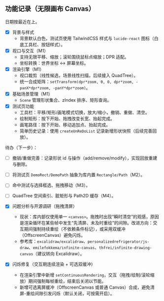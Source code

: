 ## 功能记录（无限画布 Canvas）

日期按最近在上。

- [x] 背景与样式
  - 背景默认白色，测试页使用 TailwindCSS 样式与 `lucide-react` 图标（白底工具栏、按钮样式）。
- [x] 视口与交互（M1）
  - 支持无限平移、缩放；滚轮围绕鼠标点缩放；DPR 适配。
  - 坐标转换：世界坐标 <-> 屏幕坐标。
- [x] 渲染引擎（M1）
  - 视口裁剪（线性候选，场景线性扫描，后续接入 QuadTree）。
  - 统一合成矩阵：`setTransform(dpr*zoom, 0, 0, dpr*zoom, -panX*dpr*zoom, -panY*dpr*zoom)`。
- [x] 基础场景管理（M1）
  - `Scene` 管理形状集合、zIndex 排序、矩形查询。
- [x] 测试页功能
  - 工具栏：平移/矩形/画笔模式切换，放大/缩小，撤销、重做、清空。
  - 绘制矩形：按下开始、拖拽改变长宽、抬起完成。
  - 画笔路径：按下开始、移动追加点、抬起完成。
  - 简单历史记录：使用 `createUnReDoList` 记录新增形状快照（后续完善回放）。

待办（下一步）：
- [ ] 撤销/重做完善：记录形状 id 与操作（add/remove/modify），实现回放重建与删除。
- [ ] 将测试页 `DemoRect/DemoPath` 抽象为库内置 `Rectangle/Path`（M2）。
- [ ] 命中测试与选择框选、拖拽移动（M3）。
- [ ] QuadTree 空间索引、脏矩形与 Path2D 缓存（M4）。 

- [x] 问题分析与开源调研（拖拽清屏）
  - 现状：库内部仅使用单一 `<canvas>`。拖拽时出现“瞬时清空”的观感，原因是渲染循环在某些帧中发生“先清屏、未及时重绘”的间隙。改进方向：交互期间强制持续重绘（不依赖条件标记），或采用双缓冲（OffscreenCanvas）避免闪烁。
  - 参考库：`excalidraw/excalidraw`、`personalizedrefrigerator/js-draw`、`emilefokkema/infinite-canvas`、`thfrei/infinite-drawing-canvas`（建议转向 Excalidraw）。 

- [x] 闪烁修复（交互期连续渲染 + 可选双缓冲）
  - 在渲染引擎中新增 `setContinuousRendering`，交互（拖拽/绘制/滚轮缩放）期间强制每帧重绘，结束后关闭以节能。
  - 新增可选离屏缓冲（OffscreenCanvas 或普通 Canvas）合成，避免清屏-重绘间隙引发闪烁（默认关闭，可按需开启）。 